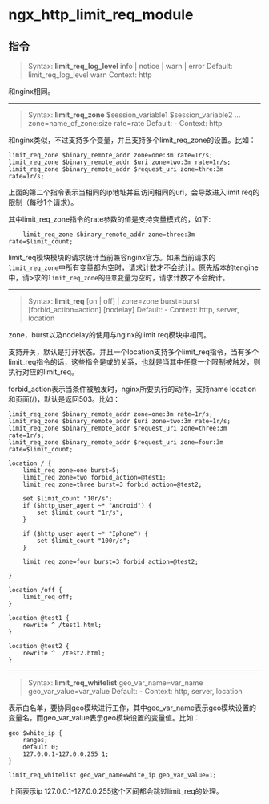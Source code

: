 # ngx_http_limit_req_module

## 指令

> Syntax: **limit_req_log_level** info | notice | warn | error
> Default: limit_req_log_level warn
> Context: http

和nginx相同。

---

> Syntax: **limit_req_zone** $session_variable1 $session_variable2 ... zone=name_of_zone:size rate=rate
> Default: -
> Context: http

和nginx类似，不过支持多个变量，并且支持多个limit_req_zone的设置。比如：

```
limit_req_zone $binary_remote_addr zone=one:3m rate=1r/s;
limit_req_zone $binary_remote_addr $uri zone=two:3m rate=1r/s;
limit_req_zone $binary_remote_addr $request_uri zone=thre:3m rate=1r/s;
```


上面的第二个指令表示当相同的ip地址并且访问相同的uri，会导致进入limit req的限制（每秒1个请求）。

其中limit_req_zone指令的rate参数的值是支持变量模式的，如下:

```
    limit_req_zone $binary_remote_addr zone=three:3m rate=$limit_count;
```

limit_req模块模块的请求统计当前兼容nginx官方。如果当前请求的`limit_req_zone`中所有变量都为空时，请求计数才不会统计。原先版本的tengine中，请>求的`limit_req_zone`的`任意`变量为空时，请求计数才不会统计。


---

> Syntax: **limit_req** [on | off] | zone=zone burst=burst [forbid_action=action] [nodelay]
> Default: -
> Context: http, server, location

zone，burst以及nodelay的使用与nginx的limit req模块中相同。

支持开关，默认是打开状态。并且一个location支持多个limit_req指令，当有多个limit_req指令的话，这些指令是或的关系，也就是当其中任意一个限制被触发，则执行对应的limit_req。

forbid_action表示当条件被触发时，nginx所要执行的动作，支持name location和页面(/)，默认是返回503。比如：

```
limit_req_zone $binary_remote_addr zone=one:3m rate=1r/s;
limit_req_zone $binary_remote_addr $uri zone=two:3m rate=1r/s;
limit_req_zone $binary_remote_addr $request_uri zone=three:3m rate=1r/s;
limit_req_zone $binary_remote_addr $request_uri zone=four:3m rate=$limit_count;

location / {
    limit_req zone=one burst=5;
    limit_req zone=two forbid_action=@test1;
    limit_req zone=three burst=3 forbid_action=@test2;

    set $limit_count "10r/s";
    if ($http_user_agent ~* "Android") {
        set $limit_count "1r/s";
    }

    if ($http_user_agent ~* "Iphone") {
        set $limit_count "100r/s";
    }

    limit_req zone=four burst=3 forbid_action=@test2;

}

location /off {
    limit_req off;
}

location @test1 {
    rewrite ^ /test1.html;
}

location @test2 {
    rewrite ^  /test2.html;
}
```

---

> Syntax: **limit_req_whitelist** geo_var_name=var_name geo_var_value=var_value
> Default: -
> Context: http, server, location

表示白名单，要协同geo模块进行工作，其中geo_var_name表示geo模块设置的变量名，而geo_var_value表示geo模块设置的变量值。比如：

```
geo $white_ip {
    ranges;
    default 0;
    127.0.0.1-127.0.0.255 1;
}

limit_req_whitelist geo_var_name=white_ip geo_var_value=1;
```

上面表示ip 127.0.0.1-127.0.0.255这个区间都会跳过limit_req的处理。

